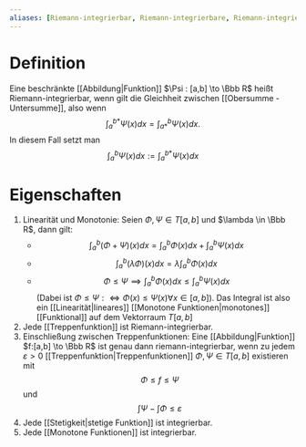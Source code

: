```yaml
---
aliases: [Riemann-integrierbar, Riemann-integrierbare, Riemann-integrierbaren, Riemann-integrierbarer]
---
```

# Definition
Eine beschränkte [[Abbildung|Funktion]] $\Psi : [a,b] \to \Bbb R$ heißt Riemann-integrierbar, wenn gilt die Gleichheit zwischen [[Obersumme - Untersumme]], also wenn
$$\int_a^{b*}\Psi(x)dx = \int_{a*}^b\Psi(x)dx.$$
In diesem Fall setzt man
$$\int_a^b \Psi(x)dx := \int_a^{b*}\Psi(x)dx$$

# Eigenschaften
1. Linearität und Monotonie: Seien $\Phi, \Psi \in T[a,b]$ und $\lambda \in \Bbb R$, dann gilt:
	- $$\int_a^b (\Phi + \Psi)(x)dx = \int_a^b \Phi(x)dx + \int_a^b \Psi(x)dx$$
	- $$\int_a^b (\lambda\Phi)(x)dx = \lambda \int_a^b \Phi(x)dx$$
	- $$\Phi \leq \Psi \implies \int_a^b \Phi(x)dx \leq \int_a^b \Psi(x)dx$$
(Dabei ist $\Phi \leq \Psi : \iff \Phi(x) \leq \Psi(x) \forall x \in [a,b]$). Das Integral ist also ein [[Linearität|lineares]] [[Monotone Funktionen|monotones]] [[Funktional]] auf dem Vektorraum $T[a,b]$
2. Jede [[Treppenfunktion]] ist Riemann-integrierbar.
3. Einschließung zwischen Treppenfunktionen: Eine [[Abbildung|Funktion]] $f:[a,b] \to \Bbb R$ ist genau dann riemann-integrierbar, wenn zu jedem $\varepsilon > 0$ [[Treppenfunktion|Treppenfunktionen]] $\Phi, \Psi \in T[a,b]$ existieren mit$$\Phi \leq f \leq \Psi$$ und $$\int \Psi - \int \Phi \leq \varepsilon$$
4. Jede [[Stetigkeit|stetige Funktion]] ist integrierbar.
5. Jede [[Monotone Funktionen]] ist integrierbar.